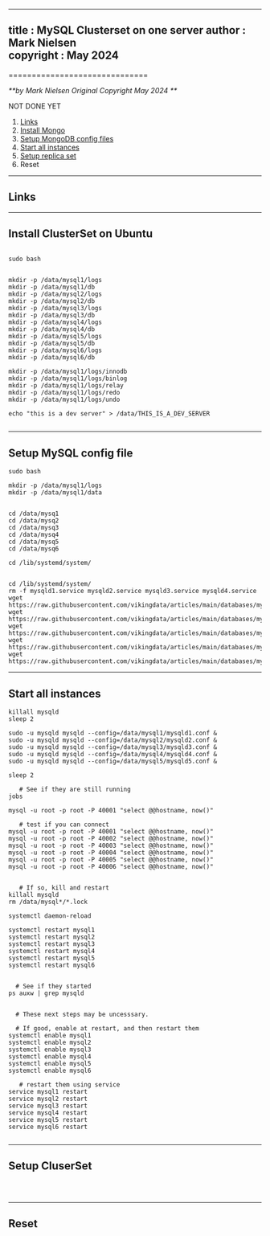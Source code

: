  
---
title : MySQL Clusterset on one server
author : Mark Nielsen  
copyright : May 2024
---



==============================

_**by Mark Nielsen
Original Copyright May 2024
**_

NOT DONE YET

1. [Links](#links)
2. [Install Mongo](#i)
3. [Setup MongoDB config files](#c)
4. [Start all instances](#s)
5. [Setup replica set](#r)
6. Reset

* * *
<a name=Links></a>Links
-----

* * *
<a name=i>Install ClusterSet on Ubuntu</a>
-----

```

sudo bash


mkdir -p /data/mysql1/logs
mkdir -p /data/mysql1/db
mkdir -p /data/mysql2/logs
mkdir -p /data/mysql2/db
mkdir -p /data/mysql3/logs
mkdir -p /data/mysql3/db
mkdir -p /data/mysql4/logs
mkdir -p /data/mysql4/db
mkdir -p /data/mysql5/logs
mkdir -p /data/mysql5/db
mkdir -p /data/mysql6/logs
mkdir -p /data/mysql6/db

mkdir -p /data/mysql1/logs/innodb
mkdir -p /data/mysql1/logs/binlog
mkdir -p /data/mysql1/logs/relay
mkdir -p /data/mysql1/logs/redo
mkdir -p /data/mysql1/logs/undo

echo "this is a dev server" > /data/THIS_IS_A_DEV_SERVER


```

* * *
<a name=c>Setup MySQL config file</a>
-----

```
sudo bash

mkdir -p /data/mysql1/logs
mkdir -p /data/mysql1/data


cd /data/mysq1
cd /data/mysq2
cd /data/mysq3
cd /data/mysq4
cd /data/mysq5
cd /data/mysq6

cd /lib/systemd/system/


cd /lib/systemd/system/
rm -f mysqld1.service mysqld2.service mysqld3.service mysqld4.service
wget https://raw.githubusercontent.com/vikingdata/articles/main/databases/mysql/Multiple_Mysql_one_server_files/mysq1.service
wget https://raw.githubusercontent.com/vikingdata/articles/main/databases/mysql/Multiple_Mysql_one_server_files/mysqld2.service
wget https://raw.githubusercontent.com/vikingdata/articles/main/databases/mysql/Multiple_Mysql_one_server_files/mysqld3.service
wget https://raw.githubusercontent.com/vikingdata/articles/main/databases/mysql/Multiple_Mysql_one_server_files/mysqld4.service
wget https://raw.githubusercontent.com/vikingdata/articles/main/databases/mysql/Multiple_Mysql_one_server_files/mysqld5.service

```


* * *
<a name=s>Start all instances</a>
-----

```
killall mysqld
sleep 2

sudo -u mysqld mysqld --config=/data/mysql1/mysqld1.conf & 
sudo -u mysqld mysqld --config=/data/mysql2/mysqld2.conf &
sudo -u mysqld mysqld --config=/data/mysql3/mysqld3.conf &
sudo -u mysqld mysqld --config=/data/mysql4/mysqld4.conf &
sudo -u mysqld mysqld --config=/data/mysql5/mysqld5.conf &

sleep 2

   # See if they are still running
jobs

mysql -u root -p root -P 40001 "select @@hostname, now()"

   # test if you can connect
mysql -u root -p root -P 40001 "select @@hostname, now()"
mysql -u root -p root -P 40002 "select @@hostname, now()"
mysql -u root -p root -P 40003 "select @@hostname, now()"
mysql -u root -p root -P 40004 "select @@hostname, now()"
mysql -u root -p root -P 40005 "select @@hostname, now()"
mysql -u root -p root -P 40006 "select @@hostname, now()"


   # If so, kill and restart
killall mysqld
rm /data/mysql*/*.lock

systemctl daemon-reload

systemctl restart mysql1
systemctl restart mysql2
systemctl restart mysql3
systemctl restart mysql4
systemctl restart mysql5
systemctl restart mysql6


  # See if they started
ps auxw | grep mysqld


  # These next steps may be uncesssary.

  # If good, enable at restart, and then restart them
systemctl enable mysql1
systemctl enable mysql2
systemctl enable mysql3
systemctl enable mysql4
systemctl enable mysql5
systemctl enable mysql6

   # restart them using service 
service mysql1 restart
service mysql2 restart
service mysql3 restart
service mysql4 restart
service mysql5 restart
service mysql6 restart


```

* * *
<a name=r>Setup CluserSet</a>
-----

```



```

* * *
<a name=r>Reset</a>
-----
